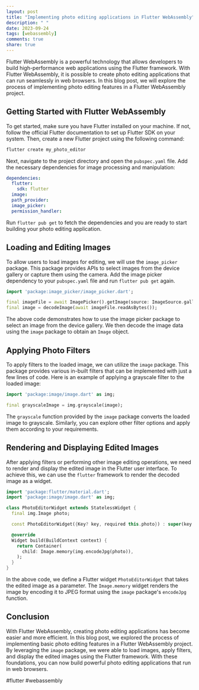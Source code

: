 ```yaml
---
layout: post
title: "Implementing photo editing applications in Flutter WebAssembly"
description: " "
date: 2023-09-24
tags: [webassembly]
comments: true
share: true
---
```


Flutter WebAssembly is a powerful technology that allows developers to build high-performance web applications using the Flutter framework. With Flutter WebAssembly, it is possible to create photo editing applications that can run seamlessly in web browsers. In this blog post, we will explore the process of implementing photo editing features in a Flutter WebAssembly project.

## Getting Started with Flutter WebAssembly
To get started, make sure you have Flutter installed on your machine. If not, follow the official Flutter documentation to set up Flutter SDK on your system. Then, create a new Flutter project using the following command:

```dart
flutter create my_photo_editor
```
Next, navigate to the project directory and open the `pubspec.yaml` file. Add the necessary dependencies for image processing and manipulation:

``` yaml
dependencies:
  flutter:
    sdk: flutter
  image:
  path_provider:
  image_picker:
  permission_handler:
``` 

Run `flutter pub get` to fetch the dependencies and you are ready to start building your photo editing application.

## Loading and Editing Images
To allow users to load images for editing, we will use the `image_picker` package. This package provides APIs to select images from the device gallery or capture them using the camera. Add the image picker dependency to your `pubspec.yaml` file and run `flutter pub get` again.

```dart
import 'package:image_picker/image_picker.dart';

final imageFile = await ImagePicker().getImage(source: ImageSource.gallery);
final image = decodeImage(await imageFile.readAsBytes());
```

The above code demonstrates how to use the image picker package to select an image from the device gallery. We then decode the image data using the `image` package to obtain an `Image` object.

## Applying Photo Filters
To apply filters to the loaded image, we can utilize the `image` package. This package provides various in-built filters that can be implemented with just a few lines of code. Here is an example of applying a grayscale filter to the loaded image:

```dart
import 'package:image/image.dart' as img;

final grayscaleImage = img.grayscale(image);
```

The `grayscale` function provided by the `image` package converts the loaded image to grayscale. Similarly, you can explore other filter options and apply them according to your requirements.

## Rendering and Displaying Edited Images
After applying filters or performing other image editing operations, we need to render and display the edited image in the Flutter user interface. To achieve this, we can use the `flutter` framework to render the decoded image as a widget.

```dart
import 'package:flutter/material.dart';
import 'package:image/image.dart' as img;

class PhotoEditorWidget extends StatelessWidget {
  final img.Image photo;

  const PhotoEditorWidget({Key? key, required this.photo}) : super(key: key);

  @override
  Widget build(BuildContext context) {
    return Container(
      child: Image.memory(img.encodeJpg(photo)),
    );
  }
}
```

In the above code, we define a Flutter widget `PhotoEditorWidget` that takes the edited image as a parameter. The `Image.memory` widget renders the image by encoding it to JPEG format using the `image` package's `encodeJpg` function.

## Conclusion
With Flutter WebAssembly, creating photo editing applications has become easier and more efficient. In this blog post, we explored the process of implementing basic photo editing features in a Flutter WebAssembly project. By leveraging the `image` package, we were able to load images, apply filters, and display the edited images using the Flutter framework. With these foundations, you can now build powerful photo editing applications that run in web browsers.

#flutter #webassembly
